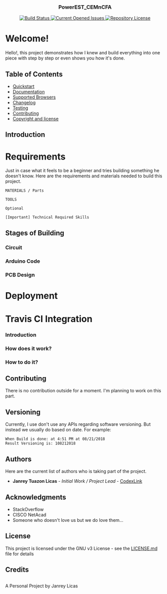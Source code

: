 <h3 align="center">PowerEST_CEMnCFA</h3>
<p align="center">
  <a href="https://travis-ci.com/CodexLink/PowerEST_CEMnCFA">
    <img src="https://travis-ci.com/CodexLink/PowerEST_CEMnCFA.svg?branch=master" alt="Build Status">
  </a>
  <a href="https://github.com/CodexLink/PowerEST_CEMnCFA">
    <img src="https://img.shields.io/github/issues/CodexLink/PowerEST_CEMnCFA.svg" alt="Current Opened Issues">
  </a>
  <a href="https://github.com/CodexLink/PowerEST_CEMnCFA">
    <img src="https://img.shields.io/github/license/CodexLink/PowerEST_CEMnCFA.svg" alt="Repository License">
  </a>
</p>


# Welcome!
Hello!, this project demonstrates how I knew and build everything into one piece with step by step or even shows you how it's done.

## Table of Contents
- [Quickstart](#quickstart)
- [Documentation](#documentation)
- [Supported Browsers](#supported-browsers)
- [Changelog](#changelog)
- [Testing](#testing)
- [Contributing](#contributing)
- [Copyright and license](#copyright-and-license)

## Introduction


# Requirements
Just in case what it feels to be a beginner and tries building something he doesn't know. Here are the requirements and materials needed to build this project.
```
MATERIALS / Parts

TOOLS

Optional 

[Important] Technical Required Skills

```


## Stages of Building
### Circuit
### Arduino Code
### PCB Design

# Deployment


# Travis CI Integration
### Introduction

### How does it work?

### How to do it?


## Contributing

There is no contribution outside for a moment. I'm planning to work on this part.

## Versioning

Currently, I use don't use any APIs regarding software versioning. But instead we usually do based on date. For example:
```
When Build is done: at 4:51 PM at 08/21/2018
Result Versioning is: 108212018
```

## Authors

Here are the current list of authors who is taking part of the project.

* **Janrey Tuazon Licas** - *Initial Work / Project Lead* - [CodexLink](https://github.com/CodexLink)

## Acknowledgments

* StackOverflow
* CISCO NetAcad
* Someone who doesn't love us but we do love them...


## License

This project is licensed under the GNU v3 License - see the [LICENSE.md](https://github.com/CodexLink/Project_5MES_C/blob/master/README.md) file for details



## Credits
##


A Personal Project by Janrey Licas
